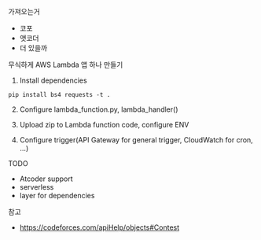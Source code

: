 가져오는거
* 코포
* 앳코더
* 더 있을까

무식하게 AWS Lambda 앱 하나 만들기

1. Install dependencies
```
pip install bs4 requests -t .
```

2. Configure lambda_function.py, lambda_handler()

3. Upload zip to Lambda function code, configure ENV

4. Configure trigger(API Gateway for general trigger, CloudWatch for cron, ...)


TODO

* Atcoder support
* serverless
* layer for dependencies

참고

* https://codeforces.com/apiHelp/objects#Contest
